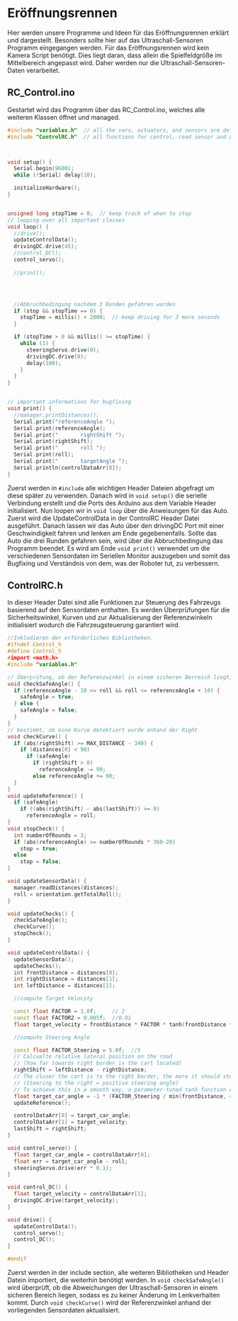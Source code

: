 # Eröffnungsrennen
Hier werden unsere Programme und Ideen für das Eröffnungsrennen erklärt und dargestellt. Besonders sollte hier auf das Ultraschall-Sensoren Programm eingegangen werden.
Für das Eröffnungsrennen wird kein Kamera Script benötigt. Dies liegt daran, dass allein die Spielfeldgröße im Mittelbereich angepasst wird. Daher werden nur die Ultraschall-Sensoren-Daten verarbeitet.

## RC_Control.ino
Gestartet wird das Programm über das RC_Control.ino, welches alle weiteren Klassen öffnet und managed.
```c++
#include "variables.h"  // all the vars, actuators, and sensors are defined and initialized here.
#include "ControlRC.h"  // all functions for control, read sensor and update variables are located here



void setup() {
  Serial.begin(9600);
  while (!Serial) delay(10);

  initializeHardware();
}


unsigned long stopTime = 0;  // keep track of when to stop
// looping over all important classes
void loop() {
  //drive();
  updateControlData();
  drivingDC.drive(45);
  //control_DC();
  control_servo();
  
  //print();




  //Abbruchbedingung nachdem 3 Runden gefahren wurden
  if (stop && stopTime == 0) {
    stopTime = millis() + 2000;  // keep driving for 3 more seconds
  }

  if (stopTime > 0 && millis() >= stopTime) {
    while (1) {
      steeringServo.drive(0);
      drivingDC.drive(0);
      delay(100);
    }
  }
}


// important informations for bugfixing
void print() {
  //manager.printDistances();
  Serial.print("referenceAngle ");
  Serial.print(referenceAngle);
  Serial.print("       rightShift ");
  Serial.print(rightShift);
  Serial.print("       roll ");
  Serial.print(roll);
  Serial.print("       targetAngle ");
  Serial.println(controlDataArr[0]);
}

```

Zuerst werden in `#include` alle wichtigen Header Dateien abgefragt um diese später zu verwenden. Danach wird in `void setup()` die serielle Verbindung erstellt und die Ports des Arduino aus dem Variable Header initialisiert. Nun loopen wir in `void loop` über die Anweisungen für das Auto. Zuerst wird die UpdateControlData in der ControlRC Header Datei ausgeführt. Danach lassen wir das Auto über den drivingDC Port mit einer Geschwindigkeit fahren und lenken am Ende gegebenenfalls. Sollte das Auto die drei Runden gefahren sein,
wird über die Abbruchbedingung das Programm beendet.
Es wird am Ende `void print()` verwendet um die verschiedenen Sensordaten im Seriellen Monitor auszugeben und somit das Bugfixing und Verständnis von dem, was der Roboter tut, zu verbessern.

## ControlRC.h
In dieser Header Datei sind alle Funktionen zur Steuerung des Fahrzeugs basierend auf den Sensordaten enthalten.
Es werden Überprüfungen für die Sicherheitswinkel, Kurven und zur Aktualisierung der Referenzwinkeln initialisiert wodurch die Fahrzeugsteuerung garantiert wird.

```c++
//Inkludieren der erforderlichen Bibliotheken.
#ifndef Control_h
#define Control_h
#import <math.h>
#include "variables.h"

// Überprüfung, ob der Referenzwinkel in einem sicheren Berreich liegt, sodass keine Änderung im Lenken getroffen wird
void checkSafeAngle() {
  if (referenceAngle - 10 <= roll && roll <= referenceAngle + 10) {
    safeAngle = true;
  } else {
    safeAngle = false;
  }
}
// bestimmt, ob eine Kurve detektiert wurde anhand der Right 
void checkCurve() {
  if (abs(rightShift) >= MAX_DISTANCE - 340) {
    if (distances[0] < 90)
      if (safeAngle)
        if (rightShift > 0)
          referenceAngle -= 90;
        else referenceAngle += 90;
  }
}
void updateReference() {
  if (safeAngle)
    if ((abs(rightShift) - abs(lastShift)) >= 0)
      referenceAngle = roll;
}
void stopCheck() {
  int numberOfRounds = 3;
  if (abs(referenceAngle) >= numberOfRounds * 360-20)
    stop = true;
  else
    stop = false;
}

void updateSensorData() {
  manager.readDistances(distances);
  roll = orientation.getTotalRoll();
}

void updateChecks() {
  checkSafeAngle();
  checkCurve();
  stopCheck();
}

void updateControlData() {
  updateSensorData();
  updateChecks();
  int frontDistance = distances[0];
  int rightDistance = distances[1];
  int leftDistance = distances[2];

  //compute Target Velocity

  const float FACTOR = 1.0f;     // 2
  const float FACTOR2 = 0.005f;  //0.01
  float target_velocity = frontDistance * FACTOR * tanh(frontDistance * FACTOR2);

  //compute Steering Angle

  const float FACTOR_Steering = 5.0f;  //5
  // Calcualte relative lateral position on the road
  // (how far towards right border is the cart located)
  rightShift = leftDistance - rightDistance;
  // The closer the cart is to the right border, the more it should steer to the left (and vice versa).
  // (Steering to the right = positive steering angle)
  // To achieve this in a smooth way, a parameter-tuned tanh function can be used.
  float target_car_angle = -1 * (FACTOR_Steering / min(frontDistance, 40)) * rightShift * tanh(abs(rightShift)) + referenceAngle;
  updateReference();

  controlDataArr[0] = target_car_angle;
  controlDataArr[1] = target_velocity;
  lastShift = rightShift;
}

void control_servo() {
  float target_car_angle = controlDataArr[0];
  float err = target_car_angle - roll;
  steeringServo.drive(err * 0.1);
}

void control_DC() {
  float target_velocity = controlDataArr[1];
  drivingDC.drive(target_velocity);
}

void drive() {
  updateControlData();
  control_servo();
  control_DC();
}

#endif
```
Zuerst werden in der include section, alle weiteren Bibliotheken und Header Datein importiert, die weiterhin benötigt werden. In `void checkSafeAngle()` wird überprüft, ob die Abweichungen der Ultraschall-Sensoren in einem sicheren Bereich liegen, sodass es zu keiner Änderung im Lenkverhalten kommt. Durch `void checkCurve()` wird der Referenzwinkel anhand der vorliegenden Sensordaten aktualisiert.
